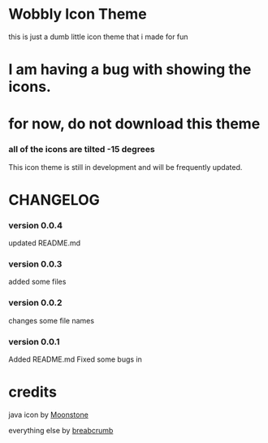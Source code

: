 # Wobbly Icon Theme
this is just a dumb little icon theme that i made for fun
# I am having a bug with showing the icons.
# for now, do not download this theme

### all of the icons are tilted -15 degrees

This icon theme is still in development and will be frequently updated.

# CHANGELOG

### version 0.0.4
updated README.md

### version 0.0.3
added some files

### version 0.0.2
changes some file names

### version 0.0.1
Added README.md
Fixed some bugs in







# credits

java icon by [Moonstone](github.com/MoonstoneStudios)

everything else by [breabcrumb](github.com/Breabcrumb)